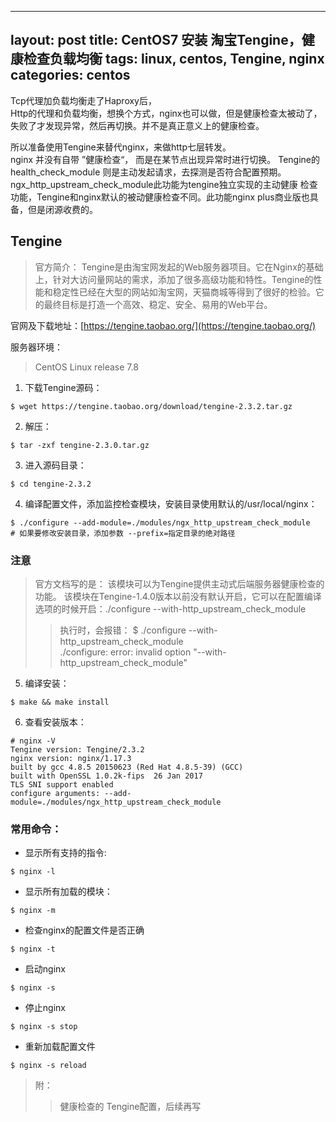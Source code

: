 
---
layout: post
title: CentOS7 安装 淘宝Tengine，健康检查负载均衡
tags: linux, centos, Tengine, nginx
categories: centos
---


Tcp代理加负载均衡走了Haproxy后，  
Http的代理和负载均衡，想换个方式，nginx也可以做，但是健康检查太被动了，失败了才发现异常，然后再切换。并不是真正意义上的健康检查。

所以准备使用Tengine来替代nginx，来做http七层转发。  
nginx 并没有自带 ”健康检查“， 而是在某节点出现异常时进行切换。
Tengine的health_check_module 则是主动发起请求，去探测是否符合配置预期。   
ngx_http_upstream_check_module此功能为tengine独立实现的主动健康
检查功能，Tengine和nginx默认的被动健康检查不同。此功能nginx plus商业版也具备，但是闭源收费的。

## Tengine
> 官方简介： Tengine是由淘宝网发起的Web服务器项目。它在Nginx的基础上，针对大访问量网站的需求，添加了很多高级功能和特性。Tengine的性能和稳定性已经在大型的网站如淘宝网，天猫商城等得到了很好的检验。它的最终目标是打造一个高效、稳定、安全、易用的Web平台。

官网及下载地址：[https://tengine.taobao.org/](https://tengine.taobao.org/)

服务器环境：
> CentOS Linux release 7.8

1.  下载Tengine源码：
```shell
$ wget https://tengine.taobao.org/download/tengine-2.3.2.tar.gz
```
2.  解压：
```shell
$ tar -zxf tengine-2.3.0.tar.gz
```
3.  进入源码目录：
```shell
$ cd tengine-2.3.2
```
4.  编译配置文件，添加监控检查模块，安装目录使用默认的/usr/local/nginx：
```shell
$ ./configure --add-module=./modules/ngx_http_upstream_check_module
# 如果要修改安装目录，添加参数 --prefix=指定目录的绝对路径
```

### 注意
> 官方文档写的是： 该模块可以为Tengine提供主动式后端服务器健康检查的功能。 该模块在Tengine-1.4.0版本以前没有默认开启，它可以在配置编译选项的时候开启：./configure --with-http\_upstream\_check_module
> 
> > 执行时，会报错： $ ./configure --with-http\_upstream\_check\_module   
./configure: error: invalid option "--with-http\_upstream\_check\_module"

5.  编译安装：
```shell
$ make && make install
```

6.  查看安装版本：

```shell
# nginx -V
Tengine version: Tengine/2.3.2
nginx version: nginx/1.17.3
built by gcc 4.8.5 20150623 (Red Hat 4.8.5-39) (GCC) 
built with OpenSSL 1.0.2k-fips  26 Jan 2017
TLS SNI support enabled
configure arguments: --add-module=./modules/ngx_http_upstream_check_module
```

### 常用命令：

-   显示所有支持的指令:

```shell
$ nginx -l
```

-   显示所有加载的模块：

```shell
$ nginx -m
```

-   检查nginx的配置文件是否正确

```shell
$ nginx -t
```

-   启动nginx
```shell
$ nginx -s
```

-   停止nginx

```shell
$ nginx -s stop
```

-   重新加载配置文件

```shell
$ nginx -s reload
```

> 附： 
>> 健康检查的 Tengine配置，后续再写
